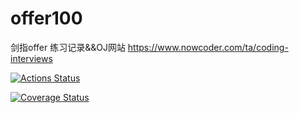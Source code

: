 # offer100
剑指offer 练习记录&amp;&amp;OJ网站 https://www.nowcoder.com/ta/coding-interviews

[![Actions Status](https://github.com/ycr6708536/offer100/workflows/Jest/badge.svg)](https://github.com/ycr6708536/offer100/actions)

[![Coverage Status](https://coveralls.io/repos/github/ycr6708536/offer100/badge.svg?branch=master)](https://coveralls.io/github/ycr6708536/offer100?branch=master)